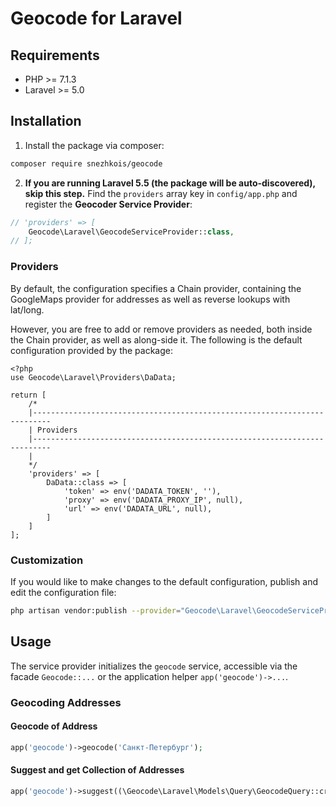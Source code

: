 # Geocode for Laravel

## Requirements
- PHP >= 7.1.3
- Laravel >= 5.0

## Installation
1. Install the package via composer:
  ```sh
  composer require snezhkois/geocode
  ```
2. **If you are running Laravel 5.5 (the package will be auto-discovered), skip
  this step.** Find the `providers` array key in `config/app.php` and register
  the **Geocoder Service Provider**:
  ```php
  // 'providers' => [
      Geocode\Laravel\GeocodeServiceProvider::class,
  // ];
  ```
  
### Providers
By default, the configuration specifies a Chain provider, containing the
 GoogleMaps provider for addresses as well as reverse lookups with lat/long.

However, you are free to add or remove providers as needed, both inside the
 Chain provider, as well as along-side it. The following is the default
 configuration provided by the package:
 
```
<?php
use Geocode\Laravel\Providers\DaData;

return [
    /*
    |--------------------------------------------------------------------------
    | Providers
    |--------------------------------------------------------------------------
    |
    */
    'providers' => [
        DaData::class => [
            'token' => env('DADATA_TOKEN', ''),
            'proxy' => env('DADATA_PROXY_IP', null),
            'url' => env('DADATA_URL', null),
        ]
    ]
];
```

### Customization
If you would like to make changes to the default configuration, publish and
 edit the configuration file:
```sh
php artisan vendor:publish --provider="Geocode\Laravel\GeocodeServiceProvider" --tag="config"
```

## Usage
The service provider initializes the `geocode` service, accessible via the
 facade `Geocode::...` or the application helper `app('geocode')->...`.
 
### Geocoding Addresses
#### Geocode of Address
```php
app('geocode')->geocode('Санкт-Петербург');
```

#### Suggest and get Collection of Addresses
```php
app('geocode')->suggest((\Geocode\Laravel\Models\Query\GeocodeQuery::create('перво')));
```